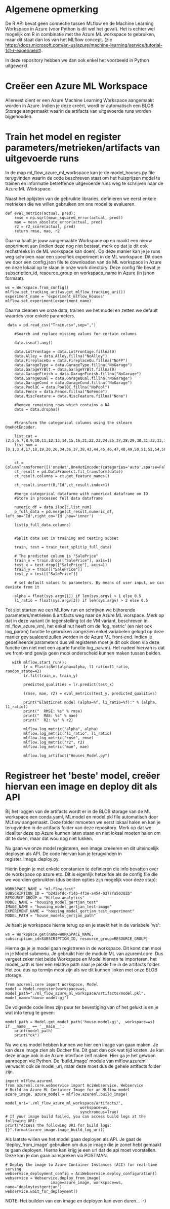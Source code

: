 # Algemene opmerking

De R API bevat geen connectie tussen MLflow en de Machine Learning Workspace in Azure (voor Python is dit wel het geval). Het is echter wel mogelijk om R in combinatie met the Azure ML workspace te gebruiken, maar dit staat dan los van het MLflow concept. (zie https://docs.microsoft.com/en-us/azure/machine-learning/service/tutorial-1st-r-experiment). 

In deze repository hebben we dan ook enkel het voorbeeld in Python uitgewerkt.

# Creëer een Azure ML Workspace

Allereest dient er een Azure Machine Learning Workspace aangemaakt worden in Azure. Indien je deze creërt, wordt er automatisch een BLOB Storage aangemaakt waarin de artifacts van uitgevoerde runs worden bijgehouden. 

# Train het model en register parameters/metrieken/artifacts van uitgevoerde runs

In de map ml_flow_azure_ml_workspace kan je de model_houses.py file terugvinden waarin de code beschreven staat om het huisprijzen model te trainen en informatie betreffende uitgevoerde runs weg te schrijven naar de Azure ML Workspace. 

Naast het oplijsten van de gebruikte libraries, definieren we eerst enkele metrieken die we willen gebruiken om ons model te evalueren.

```
def eval_metrics(actual, pred):
    rmse = np.sqrt(mean_squared_error(actual, pred))
    mae = mean_absolute_error(actual, pred)
    r2 = r2_score(actual, pred)
    return rmse, mae, r2
```

Daarna haalt je jouw aangemaakte Workspace op en maakt een nieuw experiment aan (indien deze nog niet bestaat, merk op dat je dit ook rechstreeks in de ML workspace kan doen). Op deze manier kan je je runs weg schrijven naar een specifiek experiment in de ML workspace. Dit doen we door een config.json file te downloaden van de ML workspace in Azure en deze lokaal op te slaan in onze work directory. Deze config file bevat je subscription_id, resource_group en workspace_name in Azure (in jsnon formaat). 

```
ws = Workspace.from_config()
mlflow.set_tracking_uri(ws.get_mlflow_tracking_uri())
experiment_name = 'experiment_mlflow_Houses'
mlflow.set_experiment(experiment_name)
```
Daarna cleanen we onze data, trainen we het model en zetten we default waardes voor enkele parameters. 

```
 data = pd.read_csv("Train.csv",sep=",")
    
    #Search and replace missing values for certain columns
    
    data.isna().any()
      
    data.LotFrontage = data.LotFrontage.fillna(0)
    data.Alley = data.Alley.fillna("NoAlley")
    data.FireplaceQu = data.FireplaceQu.fillna("NoFP")
    data.GarageType = data.GarageType.fillna("NoGarage")
    data.GarageYrBlt = data.GarageYrBlt.fillna(0)
    data.GarageFinish = data.GarageFinish.fillna("NoGarage")
    data.GarageQual = data.GarageQual.fillna("NoGarage")
    data.GarageCond = data.GarageCond.fillna("NoGarage")
    data.PoolQC = data.PoolQC.fillna("NoPool")
    data.Fence = data.Fence.fillna("NoFence")
    data.MiscFeature = data.MiscFeature.fillna("None")
    
    #Remove remaining rows which contains a NA
    data = data.dropna()
   
                                         
    #transform the categorical columns using the sklearn OneHotEncoder. 
        
    list_cat = [2,5,6,7,8,9,10,11,12,13,14,15,16,21,22,23,24,25,27,28,29,30,31,32,33,35,39,40,41,42,53,55,57,58,60,63,64,65,72,73,74,78,79]
    list_num = [0,1,3,4,17,18,19,20,26,34,36,37,38,43,44,45,46,47,48,49,50,51,52,54,56,59,61,62,66,67,68,69,70,71,75,76,77,80]
    

    ct = ColumnTransformer([('oneHot',OneHotEncoder(categories='auto',sparse=False),list_cat)])
    ct_result = pd.DataFrame(ct.fit_transform(data))
    ct_result.columns = ct.get_feature_names()   
    
    ct_result.insert(0,"Id",ct_result.index+1)
    
    #merge categorical datafarme with numerical dataframe on ID
    #Store in processed full data dataframe
    
    numeric_df = data.iloc[:,list_num]
    p_full_data = pd.merge(ct_result,numeric_df, left_on='Id',right_on='Id',how='inner')
    
    list(p_full_data.columns)
    
    
    #Split data set in training and testing subset
  
    train, test = train_test_split(p_full_data)

    # The predicted column is "SalePrice"
    train_x = train.drop(["SalePrice"], axis=1)
    test_x = test.drop(["SalePrice"], axis=1)
    train_y = train[["SalePrice"]]
    test_y = test[["SalePrice"]]

    # set default values to parameters. By means of user input, we can deviate from it

    alpha = float(sys.argv[1]) if len(sys.argv) > 1 else 0.5
    l1_ratio = float(sys.argv[2]) if len(sys.argv) > 2 else 0.5
```
Tot slot starten we een MLflow run en schrijven we bijhorende parameters/metrieken & artifacts weg naar de Azure ML worspace. Merk op dat in deze variant (in tegenstelling tot de VM variant, beschreven in ml_flow_azure_vm), het enkel nut heeft om de 'log_metric' (en niet ook log_param) functie te gebruiken aangezien enkel variabelen gelogd op deze manier gevisualeerd zullen worden in de Azure ML front-end. Indien je gedefineerde parameters dus wil registeren moet je dit ook doen via deze functie (en niet met een aparte functie log_param). Het nadeel hiervan is dat we front-end gewijs geen mooi onderscheid kunnen maken tussen beiden. 

```
   with mlflow.start_run():
        lr = ElasticNet(alpha=alpha, l1_ratio=l1_ratio, random_state=42)
        lr.fit(train_x, train_y)

        predicted_qualities = lr.predict(test_x)

        (rmse, mae, r2) = eval_metrics(test_y, predicted_qualities)

        print("Elasticnet model (alpha=%f, l1_ratio=%f):" % (alpha, l1_ratio))
        print("  RMSE: %s" % rmse)
        print("  MAE: %s" % mae)
        print("  R2: %s" % r2)

        mlflow.log_metric("alpha", alpha)
        mlflow.log_metric("l1_ratio", l1_ratio)
        mlflow.log_metric("rmse", rmse)
        mlflow.log_metric("r2", r2)
        mlflow.log_metric("mae", mae)
        
        mlflow.log_artifact("Houses_Model.py")
```

# Registreer het 'beste' model, creëer hiervan een image en deploy dit als API

Bij het loggen van de artifacts wordt er in de BLOB storage van de ML workspace een conda.yaml, MLmodel en model.pkl file automatisch door MLflow aangemaakt. Deze folder mmoeten we eerst lokaal halen en kan je terugvinden in de artifacts folder van deze repository. 
Merk op dat we idealiter deze op Azure kunnen laten staan en niet lokaal moeten halen om dit te doen, maar dat wou nog niet lukken. 

Nu gaan we onze model registeren, een image creëeren en dit uiteindelijk deployen als API. De code hiervan kan je terugvinden in register_image_deploy.py. 

Hierin begin je met enkele constanten te definieren die info bevatten over de workspace op azure etc. Dit is eigenlijk hetzelfde als de config file die we voordien gebruikten (dus beiden opties zijn mogelijk voor deze stap):

```
WORKSPACE_NAME = "ml-flow-test"
SUBSCRIPTION_ID = "b242efdc-f14b-4f3e-a454-0377fa50302b"
RESOURCE_GROUP = "MLflow-analytics"
MODEL_NAME = "housing_model_gertjan_test"
IMAGE_NAME = "housing_model_gertjan_test-image"
EXPERIMENT_NAME = "housing_model_gertjan_test_experiment"
MODEL_PATH = "house_models_gertjan_path"
```

Je haalt je workspace hierna terug op en je steekt het in de variabele 'ws':

```from azureml.core import Workspace, Model
ws = Workspace.get(name=WORKSPACE_NAME, subscription_id=SUBSCRIPTION_ID, resource_group=RESOURCE_GROUP)
```

Hierna ga je je model gaan registreren in de workspace. Dit komt dan mooi in je Model submenu. Je gebruikt hier de module ML van azureml.core. Dus vergeet zeker niet beide Workspace en Model hiervan te importeren. het model_path is hier een relative path naar je pickle file in de artifacts folder. Het zou dus op termijn mooi zijn als we dit kunnen linken met onze BLOB storage.

```
from azureml.core import Workspace, Model
model = Model.register(workspace=ws, model_path="./ml_flow_azure_ml_workspace/artifacts/model.pkl", model_name="house-model-gj")
```

De volgende code lines zijn puur ter bevestiging van of het gelukt is en je wat info terug te geven:

```
model_path = Model.get_model_path('house-model-gj', _workspace=ws)
if __name__ == '__main__':
    print(model_path)
    print("ok")
```
Nu we ons model hebben kunnen we hier een image van gaan maken. Je kan deze image zien als Docker file. Dit gaat dan ook wat tijd kosten. Je kan deze image ook in de Azure interface zelf maken. Hier ga je het gewoon aanroepen vie Python. De 'build_image' module van mlflow.azureml verwacht ook de model_uri, maar deze moet dus de gehele artifacts folder zijn. 
```
import mlflow.azureml
from azureml.core.webservice import AciWebservice, Webservice
# Build an Azure ML Container Image for an MLflow model
azure_image, azure_model = mlflow.azureml.build_image(
                                 model_uri='./ml_flow_azure_ml_workspace/artifacts/',
                                 workspace=ws,
                                 synchronous=True)
# If your image build failed, you can access build logs at the following URI:
print("Access the following URI for build logs: {}".format(azure_image.image_build_log_uri))
```
Als laatste willen we het model gaan deployen als API. Je gaat de 'deploy_from_image' gebruiken om dus je image die je zonet hebt gemaakt te gaan deployen. Hierna kan krijg je een url dat de api moet voorstellen. Deze kan je dan gaan aanspreken via POSTMAN. 
```
# Deploy the image to Azure Container Instances (ACI) for real-time serving
webservice_deployment_config = AciWebservice.deploy_configuration()
webservice = Webservice.deploy_from_image(
                    image=azure_image, workspace=ws, name="deploytestgertjan")
webservice.wait_for_deployment()
```
NOTE: Het builden van een image en deployen kan even duren... :-)
